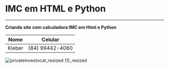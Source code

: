 # IMC em HTML e Python
***
 **Criando site com calculadora IMC em Html e Python**
 
 Nome | Celular
---|---
Kleber | (84) 99442-4060



![privateinvestocat_resized (1)_resized](https://user-images.githubusercontent.com/115731024/200136782-45f8f86c-8765-4688-92c5-f9df2a4e05fe.jpg)
